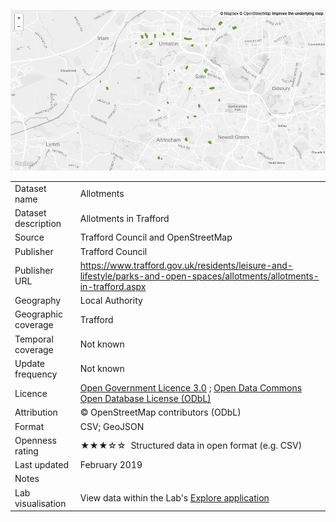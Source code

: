<a href="trafford_allotments.geojson"><img src="thumbnail.png" alt="Allotments" width="600"/></a>
<table>
<tr>
	<td>Dataset name</td>
	<td>Allotments</td>
</tr>
<tr>
	<td>Dataset description</td>
	<td>Allotments in Trafford</td>
</tr>
<tr>
	<td>Source</td>
	<td>Trafford Council and OpenStreetMap</td>
</tr>
<tr>
	<td>Publisher</td>
	<td>Trafford Council</td>
</tr>
<tr>
	<td>Publisher URL</td>
	<td><a href="https://www.trafford.gov.uk/residents/leisure-and-lifestyle/parks-and-open-spaces/allotments/allotments-in-trafford.aspx">https://www.trafford.gov.uk/residents/leisure-and-lifestyle/parks-and-open-spaces/allotments/allotments-in-trafford.aspx</a></td>
</tr>
<tr>
	<td>Geography</td>
	<td>Local Authority</td>
</tr>
<tr>
	<td>Geographic coverage</td>
	<td>Trafford</td>
</tr>
<tr>
	<td>Temporal coverage</td>
	<td>Not known</td>
</tr>
<tr>
	<td>Update frequency</td>
	<td>Not known</td>
</tr>
<tr>
	<td>Licence</td>
	<td><a href="http://www.nationalarchives.gov.uk/doc/open-government-licence/version/3/">Open Government Licence 3.0</a> ; <a href="https://www.openstreetmap.org/copyright">Open Data Commons Open Database License (ODbL)</a></td>
</tr>
<tr>
	<td>Attribution</td>
	<td>© OpenStreetMap contributors (ODbL)</td>
</tr>
<tr>
	<td>Format</td>
	<td>CSV; GeoJSON</td>
</tr>
<tr>
	<td>Openness rating</td>
	<td>&#9733&#9733&#9733&#9734&#9734&nbsp; Structured data in open format (e.g. CSV)</td>
</tr>
<tr>
	<td>Last updated</td>
	<td>February 2019</td>
</tr>
<tr>
	<td>Notes</td>
	<td></td>
</tr>
<tr>
	<td>Lab visualisation</td>
	<td>View data within the Lab's <a href="https://www.trafforddatalab.io/maps/explore/index.html?dataset=allotments">Explore application</a></td>
</tr>
</table>
